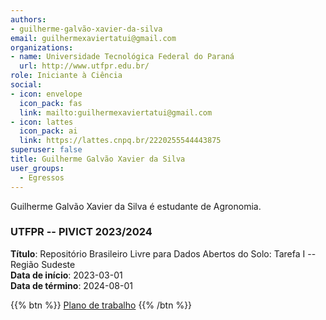 ```yaml
---
authors:
- guilherme-galvão-xavier-da-silva
email: guilhermexaviertatui@gmail.com
organizations:
- name: Universidade Tecnológica Federal do Paraná
  url: http://www.utfpr.edu.br/
role: Iniciante à Ciência
social:
- icon: envelope
  icon_pack: fas
  link: mailto:guilhermexaviertatui@gmail.com
- icon: lattes
  icon_pack: ai
  link: https://lattes.cnpq.br/2220255544443875
superuser: false
title: Guilherme Galvão Xavier da Silva
user_groups:
  - Egressos
---
```


Guilherme Galvão Xavier da Silva é estudante de Agronomia.

### UTFPR -- PIVICT 2023/2024

__Título__: Repositório Brasileiro Livre para Dados Abertos do Solo: Tarefa I -- Região Sudeste<br>
__Data de início__: 2023-03-01<br>
__Data de término__: 2024-08-01

{{% btn %}}
  [Plano de trabalho](https://docs.google.com/document/d/1sxRSJkP1z1jNWVfeBNz79X15mSEfO9j07m-l26aWh8)
{{% /btn %}}

